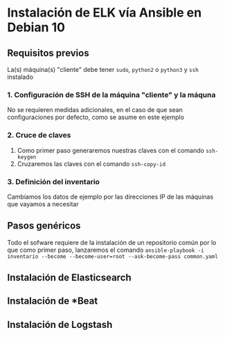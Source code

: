 # Instalación de ELK vía Ansible en Debian 10

## Requisitos previos

La(s) máquina(s) "cliente" debe tener `sudo`, `python2` o `python3` y `ssh` instalado

### 1. Configuración de SSH de la máquina "cliente" y la máquna

No se requieren medidas adicionales, en el caso de que sean configuraciones por defecto, como se asume en este ejemplo
### 2. Cruce de claves
1. Como primer paso generaremos nuestras claves con el comando `ssh-keygen`
2. Cruzaremos las claves con el comando `ssh-copy-id`

### 3. Definición del inventario
Cambiamos los datos de ejemplo por las direcciones IP de las máquinas que vayamos a necesitar

## Pasos genéricos
Todo el sofware requiere de la instalación de un repositorio común por lo que como primer paso, lanzaremos
el comando `ansible-playbook -i inventario --become --become-user=root --ask-become-pass common.yaml`

## Instalación de Elasticsearch

## Instalación de  *Beat

## Instalación de  Logstash